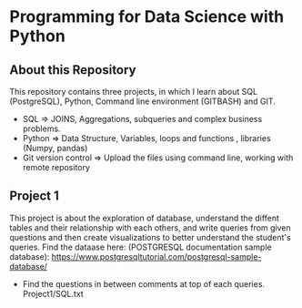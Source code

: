 # Programming for Data Science with Python
## About this Repository
This repository contains three projects, in which I learn about SQL (PostgreSQL), Python, Command line environment (GITBASH) and GIT.
* SQL => JOINS, Aggregations, subqueries and complex business problems.
* Python => Data Structure, Variables, loops and functions , libraries (Numpy, pandas)
* Git version control => Upload the files using command line, working with remote repository

## Project 1
This project is about the exploration of database, understand the diffent tables and their relationship with each others, and write queries from given questions and then create visualizations to better understand the student's queries. Find the dataase here: (POSTGRESQL documentation sample database): https://www.postgresqltutorial.com/postgresql-sample-database/
* Find the questions in between comments at top of each queries. Project1/SQL.txt
